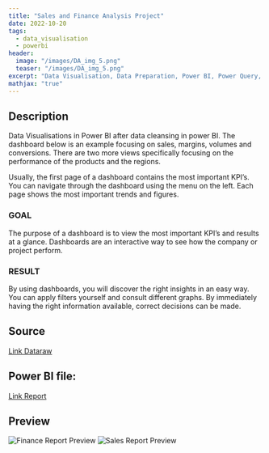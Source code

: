 ```yaml
---
title: "Sales and Finance Analysis Project"
date: 2022-10-20
tags: 
  - data_visualisation
  - powerbi
header:
  image: "/images/DA_img_5.png"
  teaser: "/images/DA_img_5.png"
excerpt: "Data Visualisation, Data Preparation, Power BI, Power Query, DAX"
mathjax: "true"
---
```


## Description
Data Visualisations in Power BI after data cleansing in power BI.
The dashboard below is an example focusing on sales, margins, volumes and conversions. There are two more views specifically focusing on the performance of the products and the regions.

Usually, the first page of a dashboard contains the most important KPI’s. You can navigate through the dashboard using the menu on the left. Each page shows the most important trends and figures.

### GOAL
The purpose of a dashboard is to view the most important KPI’s and results at a glance. Dashboards are an interactive way to see how the company or project perform.

### RESULT
By using dashboards, you will discover the right insights in an easy way. You can apply filters yourself and consult different graphs. By immediately having the right information available, correct decisions can be made.

## Source
[Link Dataraw](https://github.com/muwnawn/portfolio_projects/blob/c797439f5af074cbed7e1f2616f37eeaf111cc46/Portfolio_Sales%20and%20Finance%20Analysis/Sales%20and%20Finance%20Data%20Raw.xlsm)

## Power BI file:
[Link Report](https://github.com/muwnawn/portfolio_projects/blob/c797439f5af074cbed7e1f2616f37eeaf111cc46/Portfolio_Sales%20and%20Finance%20Analysis/Sales%20and%20Finance%20Report.pbix)

## Preview
<img src="{{ site.url }}{{ site.baseurl }}/assets/Portfolio_Sales and Finance Analysis/Finance Report Preview.png" alt="Finance Report Preview">
<img src="{{ site.url }}{{ site.baseurl }}/assets/Portfolio_Sales and Finance Analysis/Sales Report Preview.png" alt="Sales Report Preview">
